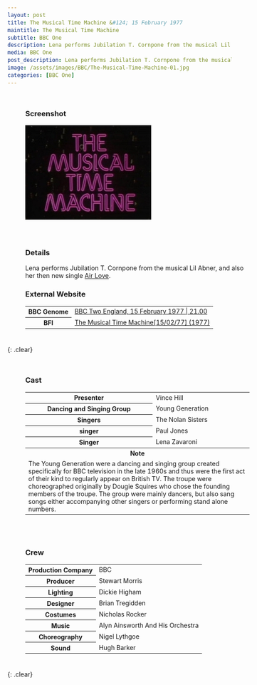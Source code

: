 ```yaml
---
layout: post
title: The Musical Time Machine &#124; 15 February 1977
maintitle: The Musical Time Machine
subtitle: BBC One
description: Lena performs Jubilation T. Cornpone from the musical Lil Abner, and also her then new single Air Love.
media: BBC One
post_description: Lena performs Jubilation T. Cornpone from the musical Lil Abner, and also her then new single Air Love.
image: /assets/images/BBC/The-Musical-Time-Machine-01.jpg
categories: [BBC One]
---
```


<figure class="fig1">
<figcaption>
<h3 id="screenshot">Screenshot</h3>
<img src="/assets/images/BBC/The-Musical-Time-Machine-01.jpg" class="full-width"/>
</figcaption>
</figure>

<figure class="fig2">
<figcaption>
<h3 id="details">Details</h3>
<p>Lena performs Jubilation T. Cornpone from the musical Lil Abner, and also her then new single <a href="/discography/singles/1977-02-18-air-love">Air Love</a>.</p>
<h3 id="external-website">External Website</h3>
<table>
<tr><th>BBC Genome</th><td><a href="https://genome.ch.bbc.co.uk/schedules/bbctwo/england/1977-02-15#at-21.00">BBC Two England, 15 February 1977 &#124; 21.00</a></td></tr>
<tr><th>BFI</th><td><a href="https://www2.bfi.org.uk/films-tv-people/4ce2b85146bf9">The Musical Time Machine[15/02/77] (1977)</a></td></tr>
</table>
</figcaption>
</figure>

{: .clear}

<figure class="fig1">
<figcaption>
<h3 id="cast">Cast</h3>
<table>
<tr><th>Presenter</th><td>Vince Hill</td></tr>
<tr><th>Dancing and Singing Group</th><td>Young Generation</td></tr>
<tr><th>Singers</th><td>The Nolan Sisters</td></tr>
<tr><th>singer</th><td>Paul Jones</td></tr>
<tr><th>Singer</th><td>Lena Zavaroni</td></tr>
<tr><th colspan="2">Note</th></tr>
<tr><td colspan="2">The Young Generation were a dancing and singing group created specifically for BBC television in the late 1960s and thus were the first act of their kind to regularly appear on British TV. The troupe were choreographed originally by Dougie Squires who chose the founding members of the troupe. The group were mainly dancers, but also sang songs either accompanying other singers or performing stand alone numbers.</td></tr>
</table>
</figcaption>
</figure>

<figure class="fig2">
<figcaption>
<h3 id="crew">Crew</h3>
<table>
<tr><th>Production Company</th><td>BBC</td></tr>
<tr><th>Producer</th><td>Stewart Morris</td></tr>
<tr><th>Lighting</th><td>Dickie Higham</td></tr>
<tr><th>Designer</th><td>Brian Tregidden</td></tr>
<tr><th>Costumes</th><td>Nicholas Rocker</td></tr>
<tr><th>Music</th><td>Alyn Ainsworth And His Orchestra</td></tr>
<tr><th>Choreography</th><td>Nigel Lythgoe</td></tr>
<tr><th>Sound</th><td>Hugh Barker</td></tr>
</table>
</figcaption>
</figure>

<br />{: .clear}

<style>
.fig1 {float:left; width:49%;}

.fig2 {float:right; width:49%;}

figcaption {float:left; width:100%;}

@media screen and (orientation:portrait) {
.fig1, .fig2 {float:left; width:100%;}
figcaption {float:left; width:100%; margin-bottom: 10px;}
}
</style>
